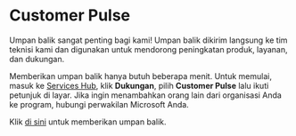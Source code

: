 # <a name="customer-pulse"></a>Customer Pulse

Umpan balik sangat penting bagi kami! Umpan balik dikirim langsung ke tim teknisi kami dan digunakan untuk mendorong peningkatan produk, layanan, dan dukungan.

Memberikan umpan balik hanya butuh beberapa menit. Untuk memulai, masuk ke [Services Hub](https://serviceshub.microsoft.com/), klik **Dukungan**, pilih **Customer Pulse** lalu ikuti petunjuk di layar. Jika ingin menambahkan orang lain dari organisasi Anda ke program, hubungi perwakilan Microsoft Anda. 
 

Klik <a href="mailto:SHub_Feedback_RC@Microsoft.com?subject=Resource%20Center%20Feedback%3A%20%3CInsert%20feedback%20topic%3E%3E&amp;body=%3C%3Cplease%20submit%20your%20feedback%20with%20enough%20detail%20on%20the%20problem%2C%20reproduction%20steps%20and%20what%20you%20desire%20to%20happen%3E%3E" target="_blank">di sini</a> untuk memberikan umpan balik.
